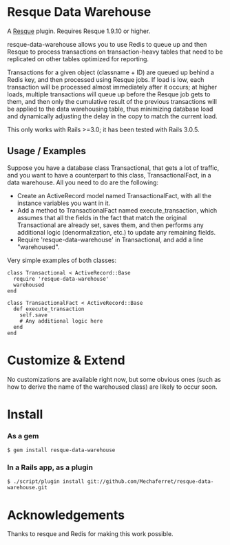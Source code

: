 Resque Data Warehouse
=====================

A [Resque][rq] plugin. Requires Resque 1.9.10 or higher.

resque-data-warehouse allows you to use Redis to queue up and then Resque to process transactions 
on transaction-heavy tables that need to be replicated on other tables optimized for 
reporting. 

Transactions for a given object (classname + ID) are queued up behind a Redis key, 
and then processed using Resque jobs. If load is low, each transaction will be processed
almost immediately after it occurs; at higher loads, multiple transactions will queue up
before the Resque job gets to them, and then only the cumulative result of the previous transactions 
will be applied to the data warehousing table, thus minimizing database load and dynamically adjusting 
the delay in the copy to match the current load.

This only works with Rails >=3.0; it has been tested with Rails 3.0.5.

Usage / Examples
----------------

Suppose you have a database class Transactional, that gets a lot of traffic, and you want to have a counterpart
to this class, TransactionalFact, in a data warehouse. All you need to do are the following:

* Create an ActiveRecord model named TransactionalFact, with all the instance variables you want in it.
* Add a method to TransactionalFact named execute_transaction, which assumes that all the fields in the fact that 
match the original Transactional are already set, saves them, and then performs any additional logic (denormalization, etc.)
to update any remaining fields.
* Require 'resque-data-warehouse' in Transactional, and add a line "warehoused".

Very simple examples of both classes:

    class Transactional < ActiveRecord::Base
      require 'resque-data-warehouse'
      warehoused
    end

    class TransactionalFact < ActiveRecord::Base
      def execute_transaction
        self.save
        # Any additional logic here
      end
    end

Customize & Extend
==================

No customizations are available right now, but some obvious ones (such as how to derive the name of the warehoused class)
are likely to occur soon.

Install
=======

### As a gem

    $ gem install resque-data-warehouse

### In a Rails app, as a plugin

    $ ./script/plugin install git://github.com/Mechaferret/resque-data-warehouse.git


Acknowledgements
================

Thanks to resque and Redis for making this work possible.

[rq]: http://github.com/defunkt/resque